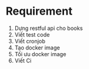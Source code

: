 # Requirement
1. Dựng restful api cho books 
2. Viết test code
3. Viết cronjob
4. Tạo docker image
5. Tối ưu docker image
6. Viết Ci
